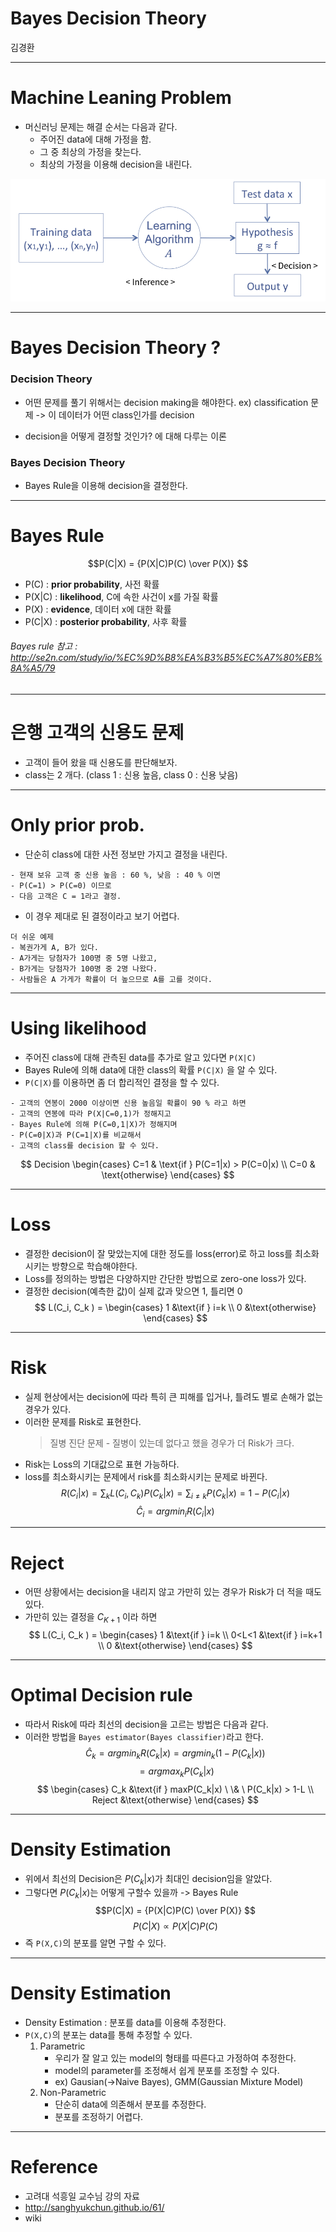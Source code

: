 <!-- page_number: true -->

Bayes Decision Theory
===============

김경환

---

# Machine Leaning Problem
- 머신러닝 문제는 해결 순서는 다음과 같다.
	- 주어진 data에 대해 가정을 함.
	- 그 중 최상의 가정을 찾는다.
	- 최상의 가정을 이용해 decision을 내린다.

![](img/machinelearing_scheme.png)

---
# Bayes Decision Theory ?

### Decision Theory

- 어떤 문제를 풀기 위해서는 decision making을 해야한다.
	ex) classification 문제 -> 이 데이터가 어떤 class인가를 decision

- decision을 어떻게 결정할 것인가? 에 대해 다루는 이론

### Bayes Decision Theory

- Bayes Rule을 이용해 decision을 결정한다.

---

# Bayes Rule

$$P(C|X) = {P(X|C)P(C) \over P(X)} $$

- P(C) : __prior probability__, 사전 확률
- P(X|C) : __likelihood__, C에 속한 사건이 x를 가질 확률
- P(X) : __evidence__, 데이터 x에 대한 확률
- P(C|X) : __posterior probability__, 사후 확률

###### Bayes rule 참고 : http://se2n.com/study/io/%EC%9D%B8%EA%B3%B5%EC%A7%80%EB%8A%A5/79

---

# 은행 고객의 신용도 문제

- 고객이 들어 왔을 때 신용도를 판단해보자.
- class는 2 개다. (class 1 : 신용 높음,  class 0 : 신용 낮음)

---

# Only prior prob.

- 단순히 class에 대한 사전 정보만 가지고 결정을 내린다.
```
- 현재 보유 고객 중 신용 높음 : 60 %, 낮음 : 40 % 이면
- P(C=1) > P(C=0) 이므로
- 다음 고객은 C = 1라고 결정.
```
- 이 경우 제대로 된 결정이라고 보기 어렵다.
```
더 쉬운 예제
- 복권가게 A, B가 있다.
- A가게는 당첨자가 100명 중 5명 나왔고,
- B가게는 당첨자가 100명 중 2명 나왔다.
- 사람들은 A 가게가 확률이 더 높으므로 A를 고를 것이다.
```
---

# Using likelihood

- 주어진 class에 대해 관측된 data를 추가로 알고 있다면 `P(X|C)`
- Bayes Rule에 의해 data에 대한 class의 확률 `P(C|X)` 을 알 수 있다.
- `P(C|X)`를 이용하면 좀 더 합리적인 결정을 할 수 있다.
```
- 고객의 연봉이 2000 이상이면 신용 높음일 확률이 90 % 라고 하면
- 고객의 연봉에 따라 P(X|C=0,1)가 정해지고
- Bayes Rule에 의해 P(C=0,1|X)가 정해지며
- P(C=0|X)과 P(C=1|X)를 비교해서
- 고객의 class를 decision 할 수 있다.
```
$$ Decision \begin{cases} C=1 & \text{if } P(C=1|x) > P(C=0|x) \\
C=0 & \text{otherwise} \end{cases} $$

---

# Loss
- 결정한 decision이 잘 맞았는지에 대한 정도를 loss(error)로 하고 loss를 최소화시키는 방향으로 학습해야한다.
- Loss를 정의하는 방법은 다양하지만 간단한 방법으로 zero-one loss가 있다.
- 결정한 decision(예측한 값)이 실제 값과 맞으면 1, 틀리면 0
$$ L(C_i, C_k )  = \begin{cases} 1 &\text{if } i=k \\ 0 &\text{otherwise} \end{cases} $$

---

# Risk
- 실제 현상에서는 decision에 따라 특히 큰 피해를 입거나, 틀려도 별로 손해가 없는 경우가 있다.
- 이러한 문제를 Risk로 표현한다.
	> 질병 진단 문제 - 질병이 있는데 없다고 했을 경우가 더 Risk가 크다.
- Risk는 Loss의 기대값으로 표현 가능하다.
- loss를 최소화시키는 문제에서 risk를 최소화시키는 문제로 바뀐다.
$$ R(C_i|x) = \sum_{k}L(C_i, C_k)P(C_k|x) = \sum_{i\ne k}P(C_k|x) = 1-P(C_i|x) $$
$$ \hat C_i = argmin_{i}R(C_i|x)  $$

---

# Reject
- 어떤 상황에서는 decision을 내리지 않고 가만히 있는 경우가 Risk가 더 적을 때도 있다.
- 가만히 있는 결정을 $C_{K+1}$ 이라 하면
$$ L(C_i, C_k )  = \begin{cases} 1 &\text{if } i=k \\ 0<L<1 &\text{if } i=k+1 \\ 0 &\text{otherwise} \end{cases} $$

---

# Optimal Decision rule
- 따라서 Risk에 따라 최선의 decision을 고르는 방법은 다음과 같다.
- 이러한 방법을 `Bayes estimator(Bayes classifier)`라고 한다.
$$ \hat C_k = argmin_{k}R(C_k|x) = argmin_k(1-P(C_k|x))$$
$$ = argmax_kP(C_k|x) $$
$$ \begin{cases} C_k &\text{if } maxP(C_k|x) \ \& \  P(C_k|x) > 1-L
\\ Reject &\text{otherwise} \end{cases} $$

---

# Density Estimation
- 위에서 최선의 Decision은 $P(C_k|x)$가 최대인 decision임을 알았다.
- 그렇다면 $P(C_k|x)$는 어떻게 구할수 있을까 -> Bayes Rule
$$P(C|X) = {P(X|C)P(C) \over P(X)} $$
$$ P(C|X) \propto P(X|C)P(C) $$
- 즉 `P(X,C)`의 분포를 알면 구할 수 있다.

---

# Density Estimation
- Density Estimation : 분포를 data를 이용해 추정한다.
- `P(X,C)`의 분포는 data를 통해 추정할 수 있다.
	1. Parametric
		- 우리가 잘 알고 있는 model의 형태를 따른다고 가정하여 추정한다.
		- model의 parameter를 조정해서 쉽게 분포를 조정할 수 있다.
		- ex) Gausian(->Naive Bayes), GMM(Gaussian Mixture Model)
	2. Non-Parametric
		- 단순히 data에 의존해서 분포를 추정한다.
		- 분포를 조정하기 어렵다.

---

# Reference
- 고려대 석흥일 교수님 강의 자료
- http://sanghyukchun.github.io/61/
- wiki
